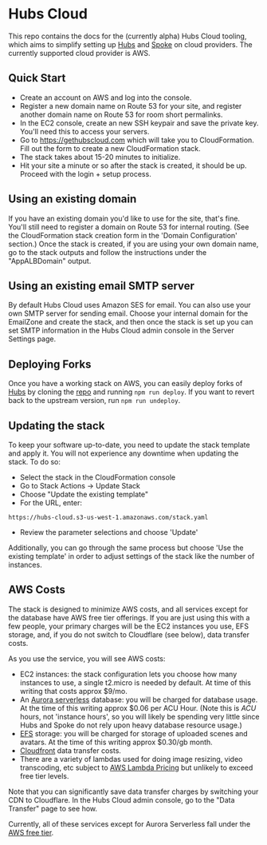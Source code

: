 # Hubs Cloud

This repo contains the docs for the (currently alpha) Hubs Cloud tooling, which aims to simplify setting up [Hubs](https://hubs.mozilla.com) and [Spoke](https://hubs.mozilla.com/spoke) on cloud providers. The currently supported cloud provider is AWS.

## Quick Start

- Create an account on AWS and log into the console.
- Register a new domain name on Route 53 for your site, and register another domain name on Route 53 for room short permalinks. 
- In the EC2 console, create an new SSH keypair and save the private key. You'll need this to access your servers.
- Go to https://gethubscloud.com which will take you to CloudFormation. Fill out the form to create a new CloudFormation stack.
- The stack takes about 15-20 minutes to initialize.
- Hit your site a minute or so after the stack is created, it should be up. Proceed with the login + setup process.

## Using an existing domain

If you have an existing domain you'd like to use for the site, that's fine. You'll still need to register a domain on Route 53 for internal routing. (See the CloudFormation stack creation form in the 'Domain Configuration' section.) Once the stack is created, if you are using your own domain name, go to the stack outputs and follow the instructions under the "AppALBDomain" output. 

## Using an existing email SMTP server

By default Hubs Cloud uses Amazon SES for email. You can also use your own SMTP server for sending email. Choose your internal domain for the EmailZone and create the stack, and then once the stack is set up you can set SMTP information in the Hubs Cloud admin console in the Server Settings page.

## Deploying Forks

Once you have a working stack on AWS, you can easily deploy forks of [Hubs](https://hubs.mozilla.com) by cloning the [repo](https://github.com/mozilla/hubs) and running `npm run deploy`. If you want to revert back to the upstream version, run `npm run undeploy`.

## Updating the stack

To keep your software up-to-date, you need to update the stack template and apply it. You will not experience any downtime when updating the stack. To do so:

- Select the stack in the CloudFormation console
- Go to Stack Actions -> Update Stack
- Choose "Update the existing template"
- For the URL, enter:
```
https://hubs-cloud.s3-us-west-1.amazonaws.com/stack.yaml
```
- Review the parameter selections and choose 'Update'

Additionally, you can go through the same process but choose 'Use the existing template' in order to adjust settings of the stack like the number of instances.

## AWS Costs

The stack is designed to minimize AWS costs, and all services except for the database have AWS free tier offerings. If you are just using this with a few people, your primary charges will be the EC2 instances you use, EFS storage, and, if you do not switch to Cloudflare (see below), data transfer costs.

As you use the service, you will see AWS costs:

- EC2 instances: the stack configuration lets you choose how many instances to use, a single t2.micro is needed by default. At time of this writing that costs approx $9/mo.
- An [Aurora serverless](https://aws.amazon.com/rds/aurora/pricing/) database: you will be charged for database usage. At the time of this writing approx $0.06 per ACU Hour. (Note this is *ACU* hours, not 'instance hours', so you will likely be spending very little since Hubs and Spoke do not rely upon heavy database resource usage.)
- [EFS](https://aws.amazon.com/efs/pricing/) storage: you will be charged for storage of uploaded scenes and avatars. At the time of this writing approx $0.30/gb month.
- [Cloudfront](https://aws.amazon.com/cloudfront/pricing/) data transfer costs.
- There are a variety of lambdas used for doing image resizing, video transcoding, etc subject to [AWS Lambda Pricing](https://aws.amazon.com/lambda/pricing) but unlikely to exceed free tier levels.

Note that you can significantly save data transfer charges by switching your CDN to Cloudflare. In the Hubs Cloud admin console, go to the "Data Transfer" page to see how.

Currently, all of these services except for Aurora Serverless fall under the [AWS free tier](https://aws.amazon.com/free/).
